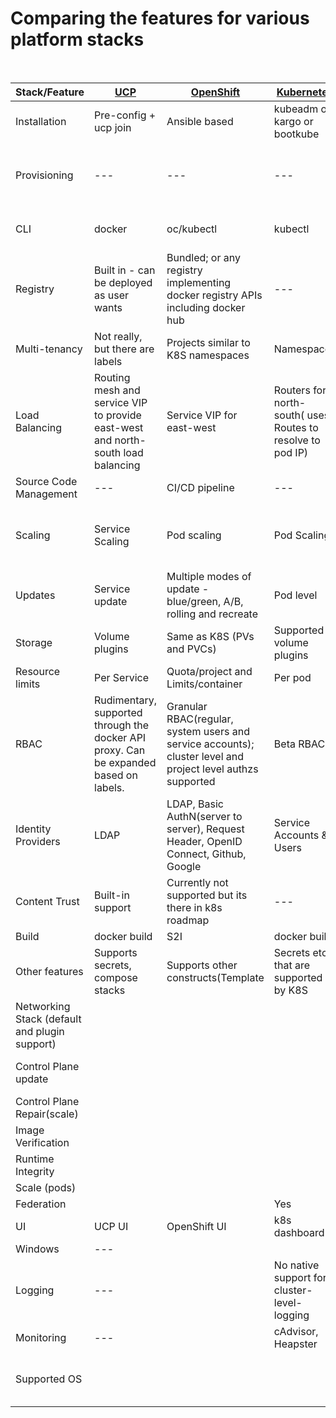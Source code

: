 # Comparing the features for various platform stacks

<br>

 |  Stack/Feature  |  <a href=https://docs.docker.com/datacenter/install/linux/>UCP</a>  |  <a href=https://github.com/openshift/openshift-ansible>OpenShift</a> <a href=https://install.openshift.com/></a>   |   <a href=https://github.com/kubernetes/kubernetes>Kubernetes</a>    |  <a href=https://github.com/apprenda/kismatic>Kismatic</a>   | <a href=https://www.ubuntu.com/containers/kubernetes>Canonical</a>  |  
 |  -------------  |  -------------  | -------------  | -------------  | -------------  |  -------------  | 
 | Installation | Pre-config + ucp join | Ansible based | kubeadm or kargo or bootkube | kismatic install | conjure-up/juju charms |
  | Provisioning | --- | --- | --- | --- | AWS, Rackspace, Google, Joyent, MAAS |
 | CLI | docker | oc/kubectl | kubectl |  kubectl; kismatic(for cluster ops) | kubectl |
 | Registry | Built in - can be deployed as user wants | Bundled; or any registry implementing docker registry APIs including docker hub | --- | Docker Hub; Private docker registry | No |
 | Multi-tenancy | Not really, but there are labels  | Projects similar to K8S namespaces | Namespaces |  Namespaces | Namespaces |
 | Load Balancing | Routing mesh and service VIP to provide east-west and north-south load balancing | Service VIP for east-west |  Routers for north-south( uses Routes to resolve to pod IP) | No router; nginx for Ingress | No router |
 | Source Code Management | --- | CI/CD pipeline | --- | --- | --- | 
 | Scaling | Service Scaling | Pod scaling | Pod Scaling | Pod Scaling; Worker node could be added to cluster |  Pod Scaling | 
 | Updates | Service update | Multiple modes of update - blue/green, A/B, rolling and recreate | Pod level | Pod level  |  Pod level  | 
 | Storage | Volume plugins | Same as K8S (PVs and PVCs) | Supported volume plugins | GlusterFS | 
 | Resource limits | Per Service | Quota/project and Limits/container | Per pod | Per pod | Per pod | 
 | RBAC | Rudimentary, supported through the docker API proxy. Can be expanded based on labels. | Granular RBAC(regular, system users and service accounts); cluster level and project level authzs supported | Beta RBAC | Same as K8S | Same as K8s |
 | Identity Providers  | LDAP |  LDAP, Basic AuthN(server to server), Request Header,  OpenID Connect,  Github, Google | Service Accounts & Users | Same as K8s |  Same as K8s |
 | Content Trust | Built-in support | Currently not supported but its there in k8s roadmap | --- | --- |  --- | 
 | Build | docker build | S2I |  docker build |  custom build  | --- |  |  --- | 
 | Other features | Supports secrets, compose stacks | Supports other constructs(Template |  Secrets etc.) that are supported by K8S | Templates & Secrets |  |  Same as K8s |
 | Networking Stack (default and plugin support) |  |  |  | Calico | 
 | Control Plane update |  |  |  | Yes |  Scale, version update? |
 | Control Plane Repair(scale) |  |  |  | No | ??? |
 | Image Verification |  |  |  |  | No |
 | Runtime Integrity |  |  |  |  | No |
 | Scale (pods) |  |  |  |  | 
 | Federation |  |  | Yes |  | Yes | 
 | UI | UCP UI  | OpenShift UI | k8s dashboard | k8s dashboard | k8s dashboard | 
 | Windows | --- |  |  | Yes? | Yes | 
 | Logging | --- |  | No native support for cluster-level-logging | Same as k8s |  |
 | Monitoring | --- |  | cAdvisor, Heapster | Same as k8s | |
 | Supported OS |  |  |  | RHEL 7, CentOS 7, Ubuntu 16.04  | 
